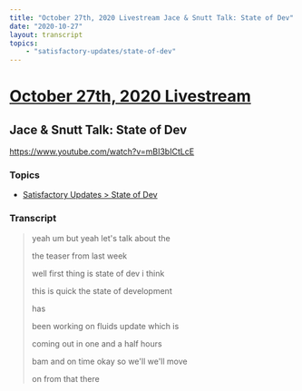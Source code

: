 ```yaml
---
title: "October 27th, 2020 Livestream Jace & Snutt Talk: State of Dev"
date: "2020-10-27"
layout: transcript
topics:
    - "satisfactory-updates/state-of-dev"
---
```

# [October 27th, 2020 Livestream](../2020-10-27.md)
## Jace & Snutt Talk: State of Dev
https://www.youtube.com/watch?v=mBI3bICtLcE

### Topics
* [Satisfactory Updates > State of Dev](../topics/satisfactory-updates/state-of-dev.md)

### Transcript

> yeah um but yeah let's talk about the
> 
> the teaser from last week
> 
> well first thing is state of dev i think
> 
> this is quick the state of development
> 
> has
> 
> been working on fluids update which is
> 
> coming out in one and a half hours
> 
> bam and on time okay so we'll we'll move
> 
> on from that there
> 
